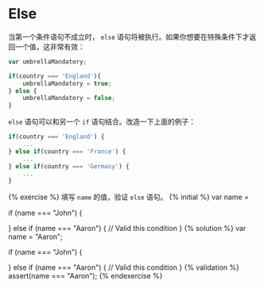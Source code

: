 # Else

当第一个条件语句不成立时， `else` 语句将被执行。如果你想要在特殊条件下才返回一个值，这非常有效：

```javascript
var umbrellaMandatory;

if(country === 'England'){
    umbrellaMandatory = true;
} else {
    umbrellaMandatory = false;
}
```

`else` 语句可以和另一个 `if` 语句结合。改造一下上面的例子：

```javascript
if(country === 'England') {
    ...
} else if(country === 'France') {
    ...
} else if(country === 'Germany') {
    ...
}
```

{% exercise %}
填写 `name` 的值，验证 `else` 语句。
{% initial %}
var name =

if (name === "John") {

} else if (name === "Aaron") {
    // Valid this condition
}
{% solution %}
var name = "Aaron";

if (name === "John") {

} else if (name === "Aaron") {
    // Valid this condition
}
{% validation %}
assert(name === "Aaron");
{% endexercise %}
